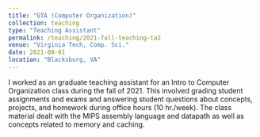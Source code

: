 ```yaml
---
title: "GTA (Computer Organization)"
collection: teaching
type: "Teaching Assistant"
permalink: /teaching/2021-fall-teaching-ta2
venue: "Virginia Tech, Comp. Sci."
date: 2021-08-01
location: "Blacksburg, VA"
---
```


I worked as an graduate teaching assistant for an Intro to Computer Organization class during the fall of 2021. This involved grading student assignments and exams and answering student questions about concepts, projects, and homework during office hours (10 hr./week). The class material dealt with the MIPS assembly language and datapath as well as concepts related to memory and caching.